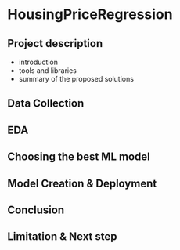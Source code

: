 # HousingPriceRegression
## Project description
- introduction
- tools and libraries
- summary of the proposed solutions

## Data Collection

## EDA

## Choosing the best ML model

## Model Creation & Deployment

## Conclusion

## Limitation & Next step
